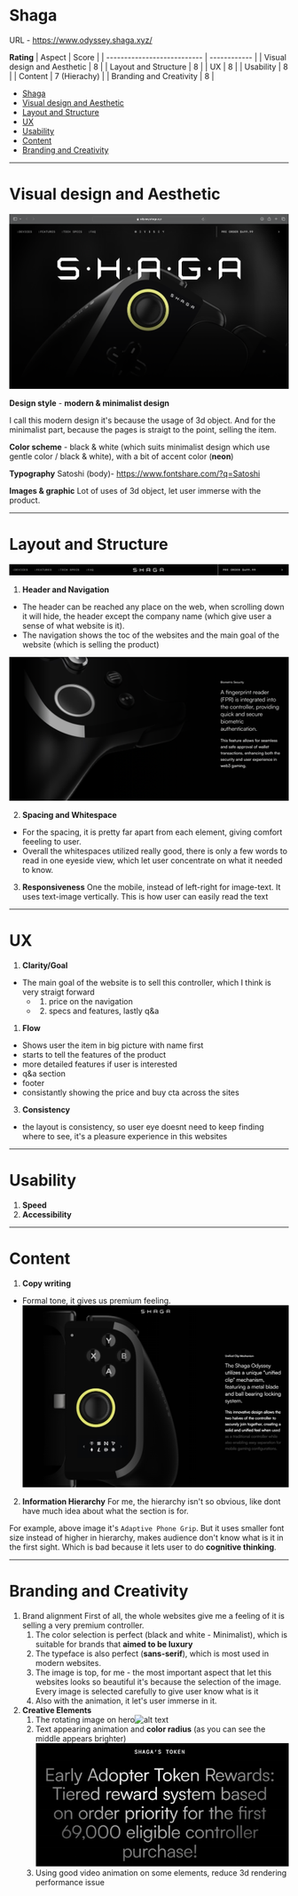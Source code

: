 # Shaga

URL - https://www.odyssey.shaga.xyz/

**Rating**
| Aspect                      | Score        |
| --------------------------- | ------------ |
| Visual design and Aesthetic | 8            |
| Layout and Structure        | 8            |
| UX                          | 8            |
| Usability                   | 8            |
| Content                     | 7 (Hierachy) |
| Branding and Creativity     | 8            |


- [Shaga](#shaga)
- [Visual design and Aesthetic](#visual-design-and-aesthetic)
- [Layout and Structure](#layout-and-structure)
- [UX](#ux)
- [Usability](#usability)
- [Content](#content)
- [Branding and Creativity](#branding-and-creativity)


---

# Visual design and Aesthetic

![alt text](assets/image.png)

**Design style** - **modern & minimalist design**

I call this modern design it's because the usage of 3d object.
And for the minimalist part, because the pages is straigt to the point, selling the item.

**Color scheme** - black & white (which suits minimalist design which use gentle color / black & white), with a bit of accent color (**neon**)

**Typography**
Satoshi (body)- https://www.fontshare.com/?q=Satoshi

**Images & graphic**
Lot of uses of 3d object, let user immerse with the product.

---

# Layout and Structure

![alt text](assets/image-1.png)

1. **Header and Navigation**
- The header can be reached any place on the web, when scrolling down it will hide, the header except the company name (which give user a sense of what website is it).
- The navigation shows the toc of the websites and the main goal of the website (which is selling the product)

![alt text](assets/image-2.png)

2. **Spacing and Whitespace**
- For the spacing, it is pretty far apart from each element, giving comfort feeeling to user.
- Overall the whitespaces utilized really good, there is only a few words to read in one eyeside view, which let user concentrate on what it needed to know.

3. **Responsiveness**
One the mobile, instead of left-right for image-text. It uses text-image vertically. This is how user can easily read the text

---

# UX

1. **Clarity/Goal**
- The main goal of the website is to sell this controller, which I think is very straigt forward
  - 1. price on the navigation
  - 2. specs and features, lastly q&a

1. **Flow**
- Shows user the item in big picture with name first
- starts to tell the features of the product
- more detailed features if user is interested
- q&a section
- footer
- consistantly showing the price and buy cta across the sites

3. **Consistency**
- the layout is consistency, so user eye doesnt need to keep finding where to see, it's a pleasure experience in this websites


---

# Usability
1. **Speed**
2. **Accessibility**

---

# Content
1. **Copy writing**
- Formal tone, it gives us premium feeling.
![alt text](assets/image-3.png)

2. **Information Hierarchy**
For me, the hierarchy isn't so obvious, like dont have much idea about what the section is for.

For example, above image it's `Adaptive Phone Grip`.
But it uses smaller font size instead of higher in hierarchy, makes audience don't know what is it in the first sight.
Which is bad because it lets user to do **cognitive thinking**.

---

# Branding and Creativity
1. Brand alignment
First of all, the whole websites give me a feeling of it is selling a very premium controller.
   1. The color selection is perfect (black and white - Minimalist), which is suitable for brands that **aimed to be luxury**
   2. The typeface is also perfect (**sans-serif**), which is most used in modern websites.
   3. The image is top, for me - the most important aspect that let this websites looks so beautiful it's because the selection of the image. Every image is selected carefully to give user know what is it
   4. Also with the animation, it let's user immerse in it.
1. **Creative Elements**
   1. The rotating image on hero![alt text](assets/Animation.gif)
   2. Text appearing animation and **color radius** (as you can see the middle appears brighter)![alt text](assets/image-4.png)
   3. Using good video animation on some elements, reduce 3d rendering performance issue